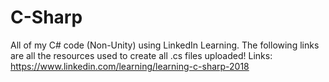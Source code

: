 # C-Sharp
All of my C# code (Non-Unity) using LinkedIn Learning.
The following links are all the resources used to create all .cs files uploaded!
Links:
https://www.linkedin.com/learning/learning-c-sharp-2018
